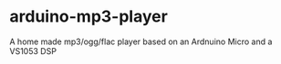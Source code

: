 arduino-mp3-player
==================

A home made mp3/ogg/flac player based on an Ardnuino Micro and a VS1053 DSP 
